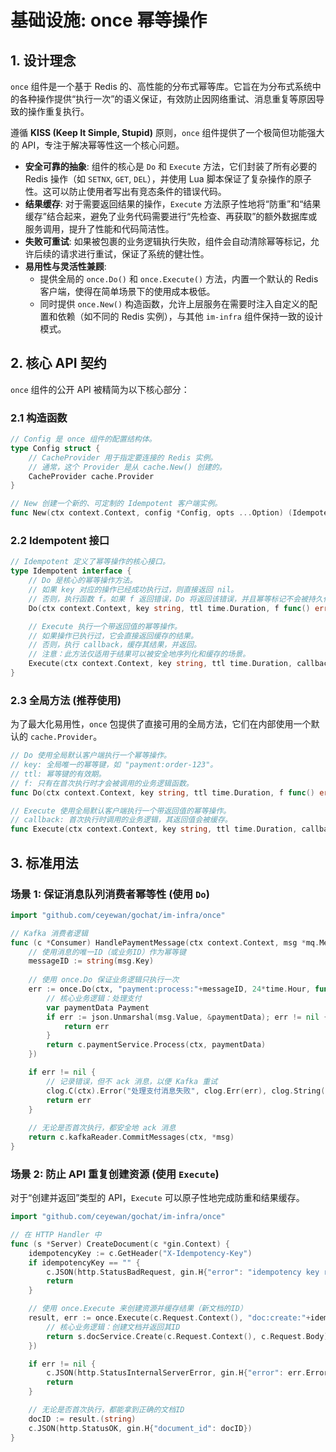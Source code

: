# 基础设施: once 幂等操作

## 1. 设计理念

`once` 组件是一个基于 Redis 的、高性能的分布式幂等库。它旨在为分布式系统中的各种操作提供“执行一次”的语义保证，有效防止因网络重试、消息重复等原因导致的操作重复执行。

遵循 **KISS (Keep It Simple, Stupid)** 原则，`once` 组件提供了一个极简但功能强大的 API，专注于解决幂等性这一个核心问题。

- **安全可靠的抽象**: 组件的核心是 `Do` 和 `Execute` 方法，它们封装了所有必要的 Redis 操作（如 `SETNX`, `GET`, `DEL`），并使用 Lua 脚本保证了复杂操作的原子性。这可以防止使用者写出有竞态条件的错误代码。
- **结果缓存**: 对于需要返回结果的操作，`Execute` 方法原子性地将“防重”和“结果缓存”结合起来，避免了业务代码需要进行“先检查、再获取”的额外数据库或服务调用，提升了性能和代码简洁性。
- **失败可重试**: 如果被包裹的业务逻辑执行失败，组件会自动清除幂等标记，允许后续的请求进行重试，保证了系统的健壮性。
- **易用性与灵活性兼顾**:
    - 提供全局的 `once.Do()` 和 `once.Execute()` 方法，内置一个默认的 Redis 客户端，使得在简单场景下的使用成本极低。
    - 同时提供 `once.New()` 构造函数，允许上层服务在需要时注入自定义的配置和依赖（如不同的 Redis 实例），与其他 `im-infra` 组件保持一致的设计模式。

## 2. 核心 API 契约

`once` 组件的公开 API 被精简为以下核心部分：

### 2.1 构造函数

```go
// Config 是 once 组件的配置结构体。
type Config struct {
    // CacheProvider 用于指定要连接的 Redis 实例。
    // 通常，这个 Provider 是从 cache.New() 创建的。
    CacheProvider cache.Provider
}

// New 创建一个新的、可定制的 Idempotent 客户端实例。
func New(ctx context.Context, config *Config, opts ...Option) (Idempotent, error)
```

### 2.2 Idempotent 接口

```go
// Idempotent 定义了幂等操作的核心接口。
type Idempotent interface {
    // Do 是核心的幂等操作方法。
    // 如果 key 对应的操作已经成功执行过，则直接返回 nil。
    // 否则，执行函数 f。如果 f 返回错误，Do 将返回该错误，并且幂等标记不会被持久化，允许重试。
    Do(ctx context.Context, key string, ttl time.Duration, f func() error) error

    // Execute 执行一个带返回值的幂等操作。
    // 如果操作已执行过，它会直接返回缓存的结果。
    // 否则，执行 callback，缓存其结果，并返回。
    // 注意：此方法仅适用于结果可以被安全地序列化和缓存的场景。
    Execute(ctx context.Context, key string, ttl time.Duration, callback func() (any, error)) (any, error)
}
```

### 2.3 全局方法 (推荐使用)

为了最大化易用性，`once` 包提供了直接可用的全局方法，它们在内部使用一个默认的 `cache.Provider`。

```go
// Do 使用全局默认客户端执行一个幂等操作。
// key: 全局唯一的幂等键，如 "payment:order-123"。
// ttl: 幂等键的有效期。
// f: 只有在首次执行时才会被调用的业务逻辑函数。
func Do(ctx context.Context, key string, ttl time.Duration, f func() error) error

// Execute 使用全局默认客户端执行一个带返回值的幂等操作。
// callback: 首次执行时调用的业务逻辑，其返回值会被缓存。
func Execute(ctx context.Context, key string, ttl time.Duration, callback func() (any, error)) (any, error)
```

## 3. 标准用法

### 场景 1: 保证消息队列消费者幂等性 (使用 `Do`)

```go
import "github.com/ceyewan/gochat/im-infra/once"

// Kafka 消费者逻辑
func (c *Consumer) HandlePaymentMessage(ctx context.Context, msg *mq.Message) error {
    // 使用消息的唯一ID（或业务ID）作为幂等键
    messageID := string(msg.Key)
    
    // 使用 once.Do 保证业务逻辑只执行一次
    err := once.Do(ctx, "payment:process:"+messageID, 24*time.Hour, func() error {
        // 核心业务逻辑：处理支付
        var paymentData Payment
        if err := json.Unmarshal(msg.Value, &paymentData); err != nil {
            return err
        }
        return c.paymentService.Process(ctx, paymentData)
    })

    if err != nil {
        // 记录错误，但不 ack 消息，以便 Kafka 重试
        clog.C(ctx).Error("处理支付消息失败", clog.Err(err), clog.String("messageID", messageID))
        return err
    }
    
    // 无论是否首次执行，都安全地 ack 消息
    return c.kafkaReader.CommitMessages(ctx, *msg)
}
```

### 场景 2: 防止 API 重复创建资源 (使用 `Execute`)

对于“创建并返回”类型的 API，`Execute` 可以原子性地完成防重和结果缓存。

```go
import "github.com/ceyewan/gochat/im-infra/once"

// 在 HTTP Handler 中
func (s *Server) CreateDocument(c *gin.Context) {
    idempotencyKey := c.GetHeader("X-Idempotency-Key")
    if idempotencyKey == "" {
        c.JSON(http.StatusBadRequest, gin.H{"error": "idempotency key required"})
        return
    }

    // 使用 once.Execute 来创建资源并缓存结果（新文档的ID）
    result, err := once.Execute(c.Request.Context(), "doc:create:"+idempotencyKey, 48*time.Hour, func() (any, error) {
        // 核心业务逻辑：创建文档并返回其ID
        return s.docService.Create(c.Request.Context(), c.Request.Body)
    })

    if err != nil {
        c.JSON(http.StatusInternalServerError, gin.H{"error": err.Error()})
        return
    }

    // 无论是否首次执行，都能拿到正确的文档ID
    docID := result.(string)
    c.JSON(http.StatusOK, gin.H{"document_id": docID})
}